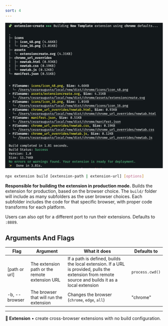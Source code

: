 ```yaml
---
sort: 4
---
```


![The build command line interface](./assets/build.png)

```sh
npx extension build [extension-path | extension-url] [options]
```

**Responsible for building the extension in production mode.** Builds the extension for production, based on the browser choice. The `build/` folder will include as many subfolders as the user browser choices. Each subfolder includes the code for that specific browser, with proper code transforms for each platform.

Users can also opt for a different port to run their extensions. Defaults to `:8889`.

## Arguments And Flags

| Flag          | Argument                                | What it does                                  | Defaults to |
| ------------- | --------------------------------------- | --------------------------------------------- | ----------- |
| [path or url] | The extension path or the remote extension URL      | If a path is defined, builds the local extension. If a URL is provided, pulls the extension from remote source and builds it as a local extension         | `process.cwd()`        |
| -b, --browser | The browser that will run the extension | Changes the browser (`chrome`, `edge`, `all`) | "chrome"    |

---

**🧩 Extension** • create cross-browser extensions with no build configuration.
